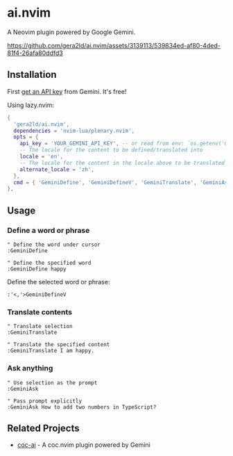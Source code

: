 # ai.nvim

A Neovim plugin powered by Google Gemini.

https://github.com/gera2ld/ai.nvim/assets/3139113/539834ed-af80-4ded-81f4-26afa80ddfd3

## Installation

First [get an API key](https://ai.google.dev/tutorials/setup) from Gemini. It's free!

Using lazy.nvim:

```lua
{
  'gera2ld/ai.nvim',
  dependencies = 'nvim-lua/plenary.nvim',
  opts = {
    api_key = 'YOUR_GEMINI_API_KEY', -- or read from env: `os.getenv('GEMINI_API_KEY')`
    -- The locale for the content to be defined/translated into
    locale = 'en',
    -- The locale for the content in the locale above to be translated into
    alternate_locale = 'zh',
  },
  cmd = { 'GeminiDefine', 'GeminiDefineV', 'GeminiTranslate', 'GeminiAsk' },
},
```

## Usage

### Define a word or phrase

```viml
" Define the word under cursor
:GeminiDefine

" Define the specified word
:GeminiDefine happy
```

Define the selected word or phrase:

```viml
:'<,'>GeminiDefineV
```

### Translate contents

```viml
" Translate selection
:GeminiTranslate

" Translate the specified content
:GeminiTranslate I am happy.
```

### Ask anything

```viml
" Use selection as the prompt
:GeminiAsk

" Pass prompt explicitly
:GeminiAsk How to add two numbers in TypeScript?
```

## Related Projects

- [coc-ai](https://github.com/gera2ld/coc-ai) - A coc.nvim plugin powered by Gemini
